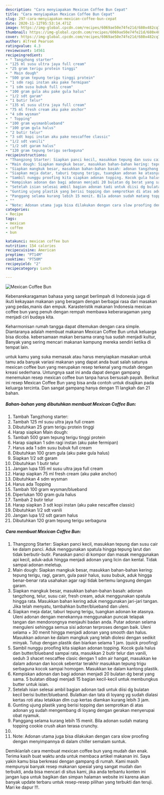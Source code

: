 ```yaml
---
description: "Cara menyiapakan Mexican Coffee Bun Cepat"
title: "Cara menyiapakan Mexican Coffee Bun Cepat"
slug: 297-cara-menyiapakan-mexican-coffee-bun-cepat
date: 2020-11-12T05:53:14.471Z
image: https://img-global.cpcdn.com/recipes/6069ae50e74fe21d/680x482cq70/mexican-coffee-bun-foto-resep-utama.jpg
thumbnail: https://img-global.cpcdn.com/recipes/6069ae50e74fe21d/680x482cq70/mexican-coffee-bun-foto-resep-utama.jpg
cover: https://img-global.cpcdn.com/recipes/6069ae50e74fe21d/680x482cq70/mexican-coffee-bun-foto-resep-utama.jpg
author: Alfred Pearson
ratingvalue: 4.3
reviewcount: 14561
recipeingredient:
- " Tangzhong starter"
- "125 ml susu ultra jaya full cream"
- "25 gram terigu protein tinggi"
- " Main dough"
- "500 gram tepung terigu tinggi protein"
- "1 sdm ragi instan aku pake fermipan"
- "1 sdm susu bubuk full cream"
- "100 gram gula aku pake gula halus"
- "1/2 sdt garam"
- "1 butir telur"
- "135 ml susu ultra jaya full cream"
- "75 ml fresh cream aku pake anchor"
- "4 sdm wysman"
- " Topping"
- "100 gram wysmanblueband"
- "100 gram gula halus"
- "2 butir telur"
- "3 sdt kopi instan aku pake nescaffee classic"
- "1/2 sdt vanili"
- "1/2 sdt garam halus"
- "120 gram tepung terigu serbaguna"
recipeinstructions:
- "Thangzong Starter: Siapkan panci kecil, masukkan tepung dan susu cair ke dalam panci. Aduk menggunakan spatula hingga tepung larut dan tidak berbutir-butir. Panaskan panci di kompor dan masak menggunakan api kecil, aduk-aduk hingga menjadi adonan yang licin dan kental. Tidak sampai adonan meletup."
- "Main dough: Siapkan mangkuk besar, masukkan bahan-bahan kering: tepung terigu, ragi, garam, gula pasir halus, susu bubuk, aduk hingga benar-benar rata usahakan agar ragi tidak bertemu langsung dengan garam."
- "Siapkan mangkuk besar, masukkan bahan-bahan basah: adonan tangzhong, telur, susu cair, fresh cream, aduk menggunakan spatula hingga rata. Masukkan bahan kering aduk menggunakan jari-jari tangan. Jika telah menyatu, tambahkan butter/blueband dan uleni."
- "Siapkan meja datar, taburi tepung terigu, tuangkan adonan ke atasnya. Uleni adonan dengan menekannya menggunakan puncak telapak tangan dan mendorongnya menjauhi badan anda. Putar adonan selama menguleni sehingga semua sisi adonan terproses dengan baik. Uleni selama + 30 menit hingga menjadi adonan yang smooth dan halus. Masukkan adonan ke dalam mangkuk yang telah diolesi dengan sedikit minyak. Tutup dengan plastik dan biarkan selama 1 jam. (quick proofing)"
- "Sambil nunggu proofing kita siapkan adonan topping. Kocok gula halus dan butter/blueband sampai rata, masukkan 2 butir telur dan vanili, seduh 3 shacet nescaffee clasic dengan 1 sdm air hangat, masukkan ke dalam adonan dan kocok sebentar terakhir masukkan tepung trigu serbaguna kocok sampai homogen. Masukkan ke dalam kantong plastik."
- "Kempiskan adonan dan bagi adonan menjadi 20 bulatan dg berat yang sama. 5 bulatan dibagi menjadi 15 bagian kecil-kecil untuk membungkus butter untuk isian."
- "Setelah isian selesai ambil bagian adonan tadi untuk diisi dg bulatan kecil berisi butter/blueband. Bulatkan dan tata di loyang yg sudah dialasi kertas roti atau letakkan dlm cup kertas diamkan kurang lebih 3 jam."
- "Gunting ujung plastik yang berisi topping dan semprotkan di atas adonan yg sudah mengembang di loyang dengan gerakan menyerupai obat nyamuk."
- "Panggang selama kurang lebih 15 menit. Bila adonan sudah matang topping cookie crush akan terasa crunchy."
- ""
- "Note: Adonan utama juga bisa dilakukan dengan cara slow proofing dengan menyimpannya di dalam chiller semalam suntuk."
categories:
- Recipe
tags:
- mexican
- coffee
- bun

katakunci: mexican coffee bun 
nutrition: 154 calories
recipecuisine: American
preptime: "PT14M"
cooktime: "PT50M"
recipeyield: "2"
recipecategory: Lunch

---
```



![Mexican Coffee Bun](https://img-global.cpcdn.com/recipes/6069ae50e74fe21d/680x482cq70/mexican-coffee-bun-foto-resep-utama.jpg)

Kebenarekaragaman bahasa yang sangat berlimpah di Indonesia juga di ikuti kekayaan makanan yang beragam dengan berbagai rasa dari masakan yang pedas,manis dan empuk. Karasteristik makanan Indonesia mexican coffee bun yang penuh dengan rempah membawa keberaragaman yang menjadi ciri budaya kita.


Keharmonisan rumah tangga dapat ditemukan dengan cara simple. Diantaranya adalah membuat makanan Mexican Coffee Bun untuk keluarga bisa dicoba. kebersamaan makan bersama orang tua sudah menjadi kultur, Banyak yang sering mencari makanan kampung mereka sendiri ketika di tempat lain.



untuk kamu yang suka memasak atau harus menyiapkan masakan untuk tamu ada banyak variasi makanan yang dapat anda buat salah satunya mexican coffee bun yang merupakan resep terkenal yang mudah dengan kreasi sederhana. Untungnya saat ini anda dapat dengan gampang menemukan resep mexican coffee bun tanpa harus bersusah payah.
Berikut ini resep Mexican Coffee Bun yang bisa anda contoh untuk disajikan pada keluarga tercinta. Dan sangat gampang hanya dengan 11 langkah dan 21 bahan.


<!--inarticleads1-->

##### Bahan-bahan yang dibutuhkan membuat Mexican Coffee Bun:

1. Tambah  Tangzhong starter:
1. Tambah 125 ml susu ultra jaya full cream
1. Dibutuhkan 25 gram terigu protein tinggi
1. Harap siapkan  Main dough:
1. Tambah 500 gram tepung terigu tinggi protein
1. Harap siapkan 1 sdm ragi instan (aku pake fermipan)
1. Harus ada 1 sdm susu bubuk full cream
1. Dibutuhkan 100 gram gula (aku pake gula halus)
1. Siapkan 1/2 sdt garam
1. Dibutuhkan 1 butir telur
1. Jangan lupa 135 ml susu ultra jaya full cream
1. Harap siapkan 75 ml fresh cream (aku pake anchor)
1. Dibutuhkan 4 sdm wysman
1. Harus ada  Topping
1. Tambah 100 gram wysman/blueband
1. Diperlukan 100 gram gula halus
1. Tambah 2 butir telur
1. Harap siapkan 3 sdt kopi instan (aku pake nescaffee classic)
1. Dibutuhkan 1/2 sdt vanili
1. Jangan lupa 1/2 sdt garam halus
1. Dibutuhkan 120 gram tepung terigu serbaguna




<!--inarticleads2-->

##### Cara membuat  Mexican Coffee Bun:

1. Thangzong Starter: Siapkan panci kecil, masukkan tepung dan susu cair ke dalam panci. Aduk menggunakan spatula hingga tepung larut dan tidak berbutir-butir. Panaskan panci di kompor dan masak menggunakan api kecil, aduk-aduk hingga menjadi adonan yang licin dan kental. Tidak sampai adonan meletup.
1. Main dough: Siapkan mangkuk besar, masukkan bahan-bahan kering: tepung terigu, ragi, garam, gula pasir halus, susu bubuk, aduk hingga benar-benar rata usahakan agar ragi tidak bertemu langsung dengan garam.
1. Siapkan mangkuk besar, masukkan bahan-bahan basah: adonan tangzhong, telur, susu cair, fresh cream, aduk menggunakan spatula hingga rata. Masukkan bahan kering aduk menggunakan jari-jari tangan. Jika telah menyatu, tambahkan butter/blueband dan uleni.
1. Siapkan meja datar, taburi tepung terigu, tuangkan adonan ke atasnya. Uleni adonan dengan menekannya menggunakan puncak telapak tangan dan mendorongnya menjauhi badan anda. Putar adonan selama menguleni sehingga semua sisi adonan terproses dengan baik. Uleni selama + 30 menit hingga menjadi adonan yang smooth dan halus. Masukkan adonan ke dalam mangkuk yang telah diolesi dengan sedikit minyak. Tutup dengan plastik dan biarkan selama 1 jam. (quick proofing)
1. Sambil nunggu proofing kita siapkan adonan topping. Kocok gula halus dan butter/blueband sampai rata, masukkan 2 butir telur dan vanili, seduh 3 shacet nescaffee clasic dengan 1 sdm air hangat, masukkan ke dalam adonan dan kocok sebentar terakhir masukkan tepung trigu serbaguna kocok sampai homogen. Masukkan ke dalam kantong plastik.
1. Kempiskan adonan dan bagi adonan menjadi 20 bulatan dg berat yang sama. 5 bulatan dibagi menjadi 15 bagian kecil-kecil untuk membungkus butter untuk isian.
1. Setelah isian selesai ambil bagian adonan tadi untuk diisi dg bulatan kecil berisi butter/blueband. Bulatkan dan tata di loyang yg sudah dialasi kertas roti atau letakkan dlm cup kertas diamkan kurang lebih 3 jam.
1. Gunting ujung plastik yang berisi topping dan semprotkan di atas adonan yg sudah mengembang di loyang dengan gerakan menyerupai obat nyamuk.
1. Panggang selama kurang lebih 15 menit. Bila adonan sudah matang topping cookie crush akan terasa crunchy.
1. 
1. Note: Adonan utama juga bisa dilakukan dengan cara slow proofing dengan menyimpannya di dalam chiller semalam suntuk.




Demikianlah cara membuat mexican coffee bun yang mudah dan enak. Terima kasih buat waktu anda untuk membaca artikel makanan ini. Saya yakin kamu bisa berkreasi dengan gampang di rumah. Kami masih mempunyai banyak resep makanan spesial yang sangat mudah dan terbukti, anda bisa mencari di situs kami, jika anda terbantu konten ini jangan lupa untuk bagikan dan simpan halaman website ini karena akan banyak update terbaru untuk resep-resep pilihan yang terbukti dan teruji. Mari ke dapur !!!. 
